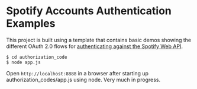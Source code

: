 # Spotify Accounts Authentication Examples

This project is built using a template that contains basic demos showing the different OAuth 2.0 flows for [authenticating against the Spotify Web API](https://developer.spotify.com/web-api/authorization-guide/).

    $ cd authorization_code
    $ node app.js

Open `http://localhost:8888` in a browser after starting up authorization_codes/app.js using node.
Very much in progress.
